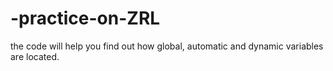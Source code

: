 # -practice-on-ZRL
the code will help you find out how global, automatic and dynamic variables are located. 
